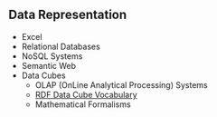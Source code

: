 ## Data Representation

 * Excel
 * Relational Databases
 * NoSQL Systems
 * Semantic Web
 * Data Cubes
   * OLAP (OnLine Analytical Processing) Systems
   * [RDF Data Cube Vocabulary](http://www.w3.org/TR/vocab-data-cube/)
   * Mathematical Formalisms
